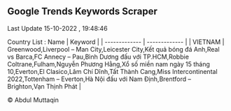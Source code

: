 

## Google Trends Keywords Scraper 
 
Last Update 15-10-2022 , 19:48:46

Country List :
 Name  | Keyword |
| ------------- | ------------- |
| VIETNAM | Greenwood,Liverpool – Man City,Leicester City,Kết quả bóng đá Anh,Real vs Barca,FC Annecy – Pau,Bình Dương đấu với TP.HCM,Robbie Coltrane,Fulham,Nguyễn Phương Hằng,Xổ số miền nam ngày 15 tháng 10,Everton,El Clasico,Lâm Chí Dĩnh,Tất Thành Cang,Miss Intercontinental 2022,Tottenham – Everton,Hà Nội đấu với Nam Định,Brentford – Brighton,Vạn Thịnh Phát |



© Abdul Muttaqin 
